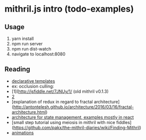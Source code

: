 # mithril.js intro (todo-examples)

## Usage

1. yarn install
2. npm run server
3. npm run dist-watch
4. navigate to localhost:8080

## Reading

- [declarative templates](https://lhorie.github.io/mithril-blog/getting-over-a-fear-of-turing-complete-templates.html)
- ex: occlusion culling:
 - [1](http://jsfiddle.net/7JNUy/1/ (old mithril v0.1.3)
 - [2](https://lhorie.github.io/mithril-blog/an-exercise-in-awesomeness.html)
- [explanation of redux in regard to fractal architecture] (http://antontelesh.github.io/architecture/2016/03/16/fractal-architecture.html)
- [architecture for state management, examples mostly in react](https://github.com/foxdonut/meiosis/wiki)
- [small step tutorial using meiosis in mithril with nice fiddles] (https://github.com/pakx/the-mithril-diaries/wiki/Finding-Mithril)
- [animations](https://gist.github.com/pakx/e6ee91e1789edaa5250231a8e6953934)
